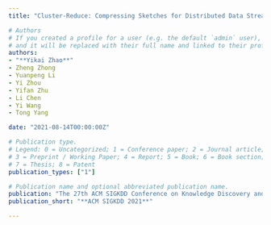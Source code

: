```yaml
---
title: "Cluster-Reduce: Compressing Sketches for Distributed Data Streams"

# Authors
# If you created a profile for a user (e.g. the default `admin` user), write the username (folder name) here 
# and it will be replaced with their full name and linked to their profile.
authors:
- "**Yikai Zhao**"
- Zheng Zhong
- Yuanpeng Li
- Yi Zhou
- Yifan Zhu
- Li Chen
- Yi Wang
- Tong Yang

date: "2021-08-14T00:00:00Z"

# Publication type.
# Legend: 0 = Uncategorized; 1 = Conference paper; 2 = Journal article;
# 3 = Preprint / Working Paper; 4 = Report; 5 = Book; 6 = Book section;
# 7 = Thesis; 8 = Patent
publication_types: ["1"]

# Publication name and optional abbreviated publication name.
publication: "The 27th ACM SIGKDD Conference on Knowledge Discovery and Data Mining"
publication_short: "**ACM SIGKDD 2021**"

---
```

